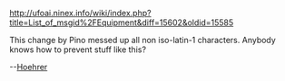 <http://ufoai.ninex.info/wiki/index.php?title=List_of_msgid%2FEquipment&diff=15602&oldid=15585>

This change by Pino messed up all non iso-latin-1 characters. Anybody
knows how to prevent stuff like this?

--[Hoehrer](User:Hoehrer "wikilink")
